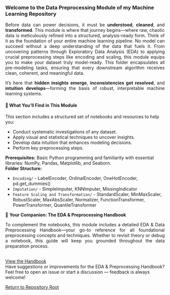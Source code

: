 ### Welcome to the **Data Preprocessing Module** of my Machine Learning Repository  
<div align="justify">

Before data can power decisions, it must be **understood**, **cleaned**, and **transformed**. This module is where that journey begins—where raw, chaotic data is meticulously refined into a structured, analysis-ready form. Think of it as the foundation of your entire machine learning pipeline. No model can succeed without a deep understanding of the data that fuels it. From uncovering patterns through Exploratory Data Analysis (EDA) to applying crucial preprocessing steps like encoding and scaling, this module equips you to make your dataset truly model-ready. This folder encapsulates all pre-modeling tasks, ensuring that every downstream algorithm receives clean, coherent, and meaningful data.

It’s here that **hidden insights emerge**, **inconsistencies get resolved**, and **intuition develops**—forming the basis of robust, interpretable machine learning systems.

</div>

#### 📌 What You’ll Find in This Module

This section includes a structured set of notebooks and resources to help you:
- Conduct systematic investigations of any dataset.  
- Apply visual and statistical techniques to uncover insights. 
- Develop data intuition that enhances modeling decisions.
- Perform key preprocessing steps.

**Prerequisites:**  Basic Python programming and familiarity with essential libraries: NumPy, Pandas, Matplotlib, and Seaborn.<br>
**Folder Structure:**

- `Encoding/` - LabelEncoder, OrdinalEncoder, OneHotEncoder, pd.get_dummies()
- `Imputation/` - SimpleImputer, KNNImputer, MissingIndicator
- `Feature Scaling and Transformation/` - StandardScaler, MinMaxScaler, RobustScaler, MaxAbsScaler, Normalizer, FunctionTransformer, PowerTransformer, QuantileTransformer

📖 **Your Companion: The EDA & Preprocessing Handbook**
<div align="justify">
To complement the notebooks, this module includes a detailed EDA & Data Preprocessing Handbook—your go-to reference for all foundational preprocessing concepts and techniques. Whether to revisit theory or debug a notebook, this guide will keep you grounded throughout the data preparation process.
</div>
<br>

[View the Handbook](./EDA%20and%20Preprocessing%20Handbook.md) <br>
Have suggestions or improvements for the EDA & Preprocessing Handbook? Feel free to open an issue or start a discussion — feedback is always welcome!

[Return to Repository Root](../README.md)
